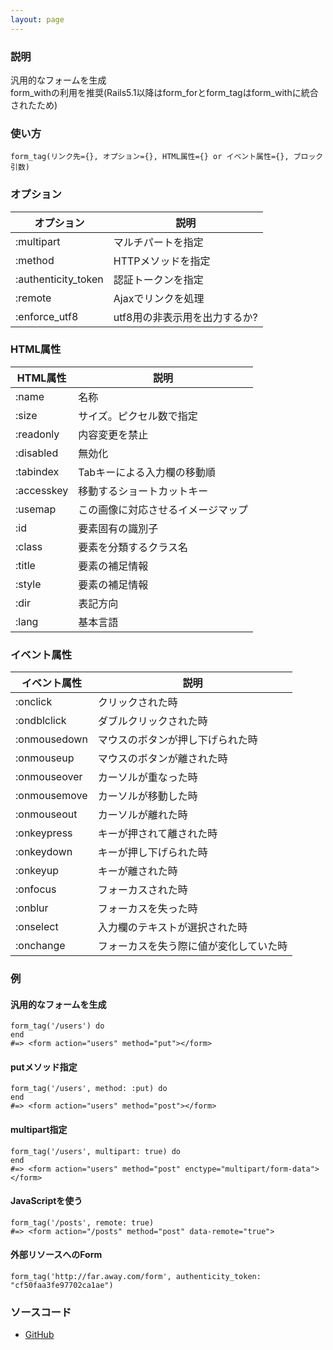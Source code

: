 ```yaml
---
layout: page
---
```


### 説明

汎用的なフォームを生成  
form_withの利用を推奨(Rails5.1以降はform_forとform_tagはform_withに統合されたため)

### 使い方

    form_tag(リンク先={}, オプション={}, HTML属性={} or イベント属性={}, ブロック引数)

### オプション

| オプション          | 説明                          |
| ------------------- | ----------------------------- |
| :multipart          | マルチパートを指定            |
| :method             | HTTPメソッドを指定            |
| :authenticity_token | 認証トークンを指定            |
| :remote             | Ajaxでリンクを処理            |
| :enforce_utf8       | utf8用の非表示用を出力するか? |

### HTML属性

| HTML属性   | 説明                               |
| ---------- | ---------------------------------- |
| :name      | 名称                               |
| :size      | サイズ。ピクセル数で指定           |
| :readonly  | 内容変更を禁止                     |
| :disabled  | 無効化                             |
| :tabindex  | Tabキーによる入力欄の移動順        |
| :accesskey | 移動するショートカットキー         |
| :usemap    | この画像に対応させるイメージマップ |
| :id        | 要素固有の識別子                   |
| :class     | 要素を分類するクラス名             |
| :title     | 要素の補足情報                     |
| :style     | 要素の補足情報                     |
| :dir       | 表記方向                           |
| :lang      | 基本言語                           |

### イベント属性

| イベント属性 | 説明                                   |
| ------------ | -------------------------------------- |
| :onclick     | クリックされた時                       |
| :ondblclick  | ダブルクリックされた時                 |
| :onmousedown | マウスのボタンが押し下げられた時       |
| :onmouseup   | マウスのボタンが離された時             |
| :onmouseover | カーソルが重なった時                   |
| :onmousemove | カーソルが移動した時                   |
| :onmouseout  | カーソルが離れた時                     |
| :onkeypress  | キーが押されて離された時               |
| :onkeydown   | キーが押し下げられた時                 |
| :onkeyup     | キーが離された時                       |
| :onfocus     | フォーカスされた時                     |
| :onblur      | フォーカスを失った時                   |
| :onselect    | 入力欄のテキストが選択された時         |
| :onchange    | フォーカスを失う際に値が変化していた時 |

### 例

#### 汎用的なフォームを生成

    form_tag('/users') do
    end
    #=> <form action="users" method="put"></form>

#### putメソッド指定

    form_tag('/users', method: :put) do
    end
    #=> <form action="users" method="post"></form>

#### multipart指定

    form_tag('/users', multipart: true) do
    end
    #=> <form action="users" method="post" enctype="multipart/form-data"></form>

#### JavaScriptを使う

    form_tag('/posts', remote: true)
    #=> <form action="/posts" method="post" data-remote="true">

#### 外部リソースへのForm

    form_tag('http://far.away.com/form', authenticity_token: "cf50faa3fe97702ca1ae")

### ソースコード

- [GitHub](https://github.com/rails/rails/blob/984c3ef2775781d47efa9f541ce570daa2434a80/actionview/lib/action_view/helpers/form_tag_helper.rb#L75)
